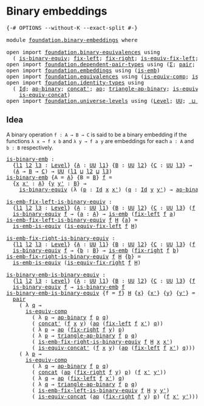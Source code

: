 # Binary embeddings

<pre class="Agda"><a id="30" class="Symbol">{-#</a> <a id="34" class="Keyword">OPTIONS</a> <a id="42" class="Pragma">--without-K</a> <a id="54" class="Pragma">--exact-split</a> <a id="68" class="Symbol">#-}</a>

<a id="73" class="Keyword">module</a> <a id="80" href="foundation.binary-embeddings.html" class="Module">foundation.binary-embeddings</a> <a id="109" class="Keyword">where</a>

<a id="116" class="Keyword">open</a> <a id="121" class="Keyword">import</a> <a id="128" href="foundation.binary-equivalences.html" class="Module">foundation.binary-equivalences</a> <a id="159" class="Keyword">using</a>
  <a id="167" class="Symbol">(</a> <a id="169" href="foundation.binary-equivalences.html#948" class="Function">is-binary-equiv</a><a id="184" class="Symbol">;</a> <a id="186" href="foundation.binary-equivalences.html#706" class="Function">fix-left</a><a id="194" class="Symbol">;</a> <a id="196" href="foundation.binary-equivalences.html#824" class="Function">fix-right</a><a id="205" class="Symbol">;</a> <a id="207" href="foundation.binary-equivalences.html#1173" class="Function">is-equiv-fix-left</a><a id="224" class="Symbol">;</a> <a id="226" href="foundation.binary-equivalences.html#1361" class="Function">is-equiv-fix-right</a><a id="244" class="Symbol">)</a>
<a id="246" class="Keyword">open</a> <a id="251" class="Keyword">import</a> <a id="258" href="foundation.dependent-pair-types.html" class="Module">foundation.dependent-pair-types</a> <a id="290" class="Keyword">using</a> <a id="296" class="Symbol">(</a><a id="297" href="foundation-core.dependent-pair-types.html#515" class="Record">Σ</a><a id="298" class="Symbol">;</a> <a id="300" href="foundation-core.dependent-pair-types.html#588" class="InductiveConstructor">pair</a><a id="304" class="Symbol">;</a> <a id="306" href="foundation-core.dependent-pair-types.html#605" class="Field">pr1</a><a id="309" class="Symbol">;</a> <a id="311" href="foundation-core.dependent-pair-types.html#617" class="Field">pr2</a><a id="314" class="Symbol">)</a>
<a id="316" class="Keyword">open</a> <a id="321" class="Keyword">import</a> <a id="328" href="foundation.embeddings.html" class="Module">foundation.embeddings</a> <a id="350" class="Keyword">using</a> <a id="356" class="Symbol">(</a><a id="357" href="foundation-core.embeddings.html#992" class="Function">is-emb</a><a id="363" class="Symbol">)</a>
<a id="365" class="Keyword">open</a> <a id="370" class="Keyword">import</a> <a id="377" href="foundation.equivalences.html" class="Module">foundation.equivalences</a> <a id="401" class="Keyword">using</a> <a id="407" class="Symbol">(</a><a id="408" href="foundation-core.equivalences.html#7197" class="Function">is-equiv-comp</a><a id="421" class="Symbol">;</a> <a id="423" href="foundation-core.equivalences.html#15406" class="Function">is-emb-is-equiv</a><a id="438" class="Symbol">)</a>
<a id="440" class="Keyword">open</a> <a id="445" class="Keyword">import</a> <a id="452" href="foundation.identity-types.html" class="Module">foundation.identity-types</a> <a id="478" class="Keyword">using</a>
  <a id="486" class="Symbol">(</a> <a id="488" href="foundation-core.identity-types.html#1767" class="Datatype">Id</a><a id="490" class="Symbol">;</a> <a id="492" href="foundation-core.identity-types.html#7450" class="Function">ap-binary</a><a id="501" class="Symbol">;</a> <a id="503" href="foundation-core.identity-types.html#2564" class="Function">concat&#39;</a><a id="510" class="Symbol">;</a> <a id="512" href="foundation-core.identity-types.html#4003" class="Function">ap</a><a id="514" class="Symbol">;</a> <a id="516" href="foundation-core.identity-types.html#7639" class="Function">triangle-ap-binary</a><a id="534" class="Symbol">;</a> <a id="536" href="foundation.identity-types.html#2476" class="Function">is-equiv-concat&#39;</a><a id="552" class="Symbol">;</a> <a id="554" href="foundation-core.identity-types.html#2485" class="Function">concat</a><a id="560" class="Symbol">;</a>
    <a id="566" href="foundation.identity-types.html#1705" class="Function">is-equiv-concat</a><a id="581" class="Symbol">)</a>
<a id="583" class="Keyword">open</a> <a id="588" class="Keyword">import</a> <a id="595" href="foundation.universe-levels.html" class="Module">foundation.universe-levels</a> <a id="622" class="Keyword">using</a> <a id="628" class="Symbol">(</a><a id="629" href="Agda.Primitive.html#597" class="Postulate">Level</a><a id="634" class="Symbol">;</a> <a id="636" href="foundation-core.universe-levels.html#235" class="Primitive">UU</a><a id="638" class="Symbol">;</a> <a id="640" href="Agda.Primitive.html#810" class="Primitive Operator">_⊔_</a><a id="643" class="Symbol">)</a>
</pre>
## Idea

A binary operation `f : A → B → C` is said to be a binary embedding if the functions `λ x → f x b` and `λ y → f a y` are embeddings for each `a : A` and `b : B` respectively.

<pre class="Agda"><a id="is-binary-emb"></a><a id="843" href="foundation.binary-embeddings.html#843" class="Function">is-binary-emb</a> <a id="857" class="Symbol">:</a>
  <a id="861" class="Symbol">{</a><a id="862" href="foundation.binary-embeddings.html#862" class="Bound">l1</a> <a id="865" href="foundation.binary-embeddings.html#865" class="Bound">l2</a> <a id="868" href="foundation.binary-embeddings.html#868" class="Bound">l3</a> <a id="871" class="Symbol">:</a> <a id="873" href="Agda.Primitive.html#597" class="Postulate">Level</a><a id="878" class="Symbol">}</a> <a id="880" class="Symbol">{</a><a id="881" href="foundation.binary-embeddings.html#881" class="Bound">A</a> <a id="883" class="Symbol">:</a> <a id="885" href="foundation-core.universe-levels.html#235" class="Primitive">UU</a> <a id="888" href="foundation.binary-embeddings.html#862" class="Bound">l1</a><a id="890" class="Symbol">}</a> <a id="892" class="Symbol">{</a><a id="893" href="foundation.binary-embeddings.html#893" class="Bound">B</a> <a id="895" class="Symbol">:</a> <a id="897" href="foundation-core.universe-levels.html#235" class="Primitive">UU</a> <a id="900" href="foundation.binary-embeddings.html#865" class="Bound">l2</a><a id="902" class="Symbol">}</a> <a id="904" class="Symbol">{</a><a id="905" href="foundation.binary-embeddings.html#905" class="Bound">C</a> <a id="907" class="Symbol">:</a> <a id="909" href="foundation-core.universe-levels.html#235" class="Primitive">UU</a> <a id="912" href="foundation.binary-embeddings.html#868" class="Bound">l3</a><a id="914" class="Symbol">}</a> <a id="916" class="Symbol">→</a>
  <a id="920" class="Symbol">(</a><a id="921" href="foundation.binary-embeddings.html#881" class="Bound">A</a> <a id="923" class="Symbol">→</a> <a id="925" href="foundation.binary-embeddings.html#893" class="Bound">B</a> <a id="927" class="Symbol">→</a> <a id="929" href="foundation.binary-embeddings.html#905" class="Bound">C</a><a id="930" class="Symbol">)</a> <a id="932" class="Symbol">→</a> <a id="934" href="foundation-core.universe-levels.html#235" class="Primitive">UU</a> <a id="937" class="Symbol">(</a><a id="938" href="foundation.binary-embeddings.html#862" class="Bound">l1</a> <a id="941" href="Agda.Primitive.html#810" class="Primitive Operator">⊔</a> <a id="943" href="foundation.binary-embeddings.html#865" class="Bound">l2</a> <a id="946" href="Agda.Primitive.html#810" class="Primitive Operator">⊔</a> <a id="948" href="foundation.binary-embeddings.html#868" class="Bound">l3</a><a id="950" class="Symbol">)</a>
<a id="952" href="foundation.binary-embeddings.html#843" class="Function">is-binary-emb</a> <a id="966" class="Symbol">{</a><a id="967" class="Argument">A</a> <a id="969" class="Symbol">=</a> <a id="971" href="foundation.binary-embeddings.html#971" class="Bound">A</a><a id="972" class="Symbol">}</a> <a id="974" class="Symbol">{</a><a id="975" class="Argument">B</a> <a id="977" class="Symbol">=</a> <a id="979" href="foundation.binary-embeddings.html#979" class="Bound">B</a><a id="980" class="Symbol">}</a> <a id="982" href="foundation.binary-embeddings.html#982" class="Bound">f</a> <a id="984" class="Symbol">=</a>
  <a id="988" class="Symbol">{</a><a id="989" href="foundation.binary-embeddings.html#989" class="Bound">x</a> <a id="991" href="foundation.binary-embeddings.html#991" class="Bound">x&#39;</a> <a id="994" class="Symbol">:</a> <a id="996" href="foundation.binary-embeddings.html#971" class="Bound">A</a><a id="997" class="Symbol">}</a> <a id="999" class="Symbol">{</a><a id="1000" href="foundation.binary-embeddings.html#1000" class="Bound">y</a> <a id="1002" href="foundation.binary-embeddings.html#1002" class="Bound">y&#39;</a> <a id="1005" class="Symbol">:</a> <a id="1007" href="foundation.binary-embeddings.html#979" class="Bound">B</a><a id="1008" class="Symbol">}</a> <a id="1010" class="Symbol">→</a>
    <a id="1016" href="foundation.binary-equivalences.html#948" class="Function">is-binary-equiv</a> <a id="1032" class="Symbol">(λ</a> <a id="1035" class="Symbol">(</a><a id="1036" href="foundation.binary-embeddings.html#1036" class="Bound">p</a> <a id="1038" class="Symbol">:</a> <a id="1040" href="foundation-core.identity-types.html#1767" class="Datatype">Id</a> <a id="1043" href="foundation.binary-embeddings.html#989" class="Bound">x</a> <a id="1045" href="foundation.binary-embeddings.html#991" class="Bound">x&#39;</a><a id="1047" class="Symbol">)</a> <a id="1049" class="Symbol">(</a><a id="1050" href="foundation.binary-embeddings.html#1050" class="Bound">q</a> <a id="1052" class="Symbol">:</a> <a id="1054" href="foundation-core.identity-types.html#1767" class="Datatype">Id</a> <a id="1057" href="foundation.binary-embeddings.html#1000" class="Bound">y</a> <a id="1059" href="foundation.binary-embeddings.html#1002" class="Bound">y&#39;</a><a id="1061" class="Symbol">)</a> <a id="1063" class="Symbol">→</a> <a id="1065" href="foundation-core.identity-types.html#7450" class="Function">ap-binary</a> <a id="1075" href="foundation.binary-embeddings.html#982" class="Bound">f</a> <a id="1077" href="foundation.binary-embeddings.html#1036" class="Bound">p</a> <a id="1079" href="foundation.binary-embeddings.html#1050" class="Bound">q</a><a id="1080" class="Symbol">)</a>

<a id="is-emb-fix-left-is-binary-equiv"></a><a id="1083" href="foundation.binary-embeddings.html#1083" class="Function">is-emb-fix-left-is-binary-equiv</a> <a id="1115" class="Symbol">:</a>
  <a id="1119" class="Symbol">{</a><a id="1120" href="foundation.binary-embeddings.html#1120" class="Bound">l1</a> <a id="1123" href="foundation.binary-embeddings.html#1123" class="Bound">l2</a> <a id="1126" href="foundation.binary-embeddings.html#1126" class="Bound">l3</a> <a id="1129" class="Symbol">:</a> <a id="1131" href="Agda.Primitive.html#597" class="Postulate">Level</a><a id="1136" class="Symbol">}</a> <a id="1138" class="Symbol">{</a><a id="1139" href="foundation.binary-embeddings.html#1139" class="Bound">A</a> <a id="1141" class="Symbol">:</a> <a id="1143" href="foundation-core.universe-levels.html#235" class="Primitive">UU</a> <a id="1146" href="foundation.binary-embeddings.html#1120" class="Bound">l1</a><a id="1148" class="Symbol">}</a> <a id="1150" class="Symbol">{</a><a id="1151" href="foundation.binary-embeddings.html#1151" class="Bound">B</a> <a id="1153" class="Symbol">:</a> <a id="1155" href="foundation-core.universe-levels.html#235" class="Primitive">UU</a> <a id="1158" href="foundation.binary-embeddings.html#1123" class="Bound">l2</a><a id="1160" class="Symbol">}</a> <a id="1162" class="Symbol">{</a><a id="1163" href="foundation.binary-embeddings.html#1163" class="Bound">C</a> <a id="1165" class="Symbol">:</a> <a id="1167" href="foundation-core.universe-levels.html#235" class="Primitive">UU</a> <a id="1170" href="foundation.binary-embeddings.html#1126" class="Bound">l3</a><a id="1172" class="Symbol">}</a> <a id="1174" class="Symbol">(</a><a id="1175" href="foundation.binary-embeddings.html#1175" class="Bound">f</a> <a id="1177" class="Symbol">:</a> <a id="1179" href="foundation.binary-embeddings.html#1139" class="Bound">A</a> <a id="1181" class="Symbol">→</a> <a id="1183" href="foundation.binary-embeddings.html#1151" class="Bound">B</a> <a id="1185" class="Symbol">→</a> <a id="1187" href="foundation.binary-embeddings.html#1163" class="Bound">C</a><a id="1188" class="Symbol">)</a> <a id="1190" class="Symbol">→</a>
  <a id="1194" href="foundation.binary-equivalences.html#948" class="Function">is-binary-equiv</a> <a id="1210" href="foundation.binary-embeddings.html#1175" class="Bound">f</a> <a id="1212" class="Symbol">→</a> <a id="1214" class="Symbol">{</a><a id="1215" href="foundation.binary-embeddings.html#1215" class="Bound">a</a> <a id="1217" class="Symbol">:</a> <a id="1219" href="foundation.binary-embeddings.html#1139" class="Bound">A</a><a id="1220" class="Symbol">}</a> <a id="1222" class="Symbol">→</a> <a id="1224" href="foundation-core.embeddings.html#992" class="Function">is-emb</a> <a id="1231" class="Symbol">(</a><a id="1232" href="foundation.binary-equivalences.html#706" class="Function">fix-left</a> <a id="1241" href="foundation.binary-embeddings.html#1175" class="Bound">f</a> <a id="1243" href="foundation.binary-embeddings.html#1215" class="Bound">a</a><a id="1244" class="Symbol">)</a>
<a id="1246" href="foundation.binary-embeddings.html#1083" class="Function">is-emb-fix-left-is-binary-equiv</a> <a id="1278" href="foundation.binary-embeddings.html#1278" class="Bound">f</a> <a id="1280" href="foundation.binary-embeddings.html#1280" class="Bound">H</a> <a id="1282" class="Symbol">{</a><a id="1283" href="foundation.binary-embeddings.html#1283" class="Bound">a</a><a id="1284" class="Symbol">}</a> <a id="1286" class="Symbol">=</a>
  <a id="1290" href="foundation-core.equivalences.html#15406" class="Function">is-emb-is-equiv</a> <a id="1306" class="Symbol">(</a><a id="1307" href="foundation.binary-equivalences.html#1173" class="Function">is-equiv-fix-left</a> <a id="1325" href="foundation.binary-embeddings.html#1278" class="Bound">f</a> <a id="1327" href="foundation.binary-embeddings.html#1280" class="Bound">H</a><a id="1328" class="Symbol">)</a>

<a id="is-emb-fix-right-is-binary-equiv"></a><a id="1331" href="foundation.binary-embeddings.html#1331" class="Function">is-emb-fix-right-is-binary-equiv</a> <a id="1364" class="Symbol">:</a>
  <a id="1368" class="Symbol">{</a><a id="1369" href="foundation.binary-embeddings.html#1369" class="Bound">l1</a> <a id="1372" href="foundation.binary-embeddings.html#1372" class="Bound">l2</a> <a id="1375" href="foundation.binary-embeddings.html#1375" class="Bound">l3</a> <a id="1378" class="Symbol">:</a> <a id="1380" href="Agda.Primitive.html#597" class="Postulate">Level</a><a id="1385" class="Symbol">}</a> <a id="1387" class="Symbol">{</a><a id="1388" href="foundation.binary-embeddings.html#1388" class="Bound">A</a> <a id="1390" class="Symbol">:</a> <a id="1392" href="foundation-core.universe-levels.html#235" class="Primitive">UU</a> <a id="1395" href="foundation.binary-embeddings.html#1369" class="Bound">l1</a><a id="1397" class="Symbol">}</a> <a id="1399" class="Symbol">{</a><a id="1400" href="foundation.binary-embeddings.html#1400" class="Bound">B</a> <a id="1402" class="Symbol">:</a> <a id="1404" href="foundation-core.universe-levels.html#235" class="Primitive">UU</a> <a id="1407" href="foundation.binary-embeddings.html#1372" class="Bound">l2</a><a id="1409" class="Symbol">}</a> <a id="1411" class="Symbol">{</a><a id="1412" href="foundation.binary-embeddings.html#1412" class="Bound">C</a> <a id="1414" class="Symbol">:</a> <a id="1416" href="foundation-core.universe-levels.html#235" class="Primitive">UU</a> <a id="1419" href="foundation.binary-embeddings.html#1375" class="Bound">l3</a><a id="1421" class="Symbol">}</a> <a id="1423" class="Symbol">(</a><a id="1424" href="foundation.binary-embeddings.html#1424" class="Bound">f</a> <a id="1426" class="Symbol">:</a> <a id="1428" href="foundation.binary-embeddings.html#1388" class="Bound">A</a> <a id="1430" class="Symbol">→</a> <a id="1432" href="foundation.binary-embeddings.html#1400" class="Bound">B</a> <a id="1434" class="Symbol">→</a> <a id="1436" href="foundation.binary-embeddings.html#1412" class="Bound">C</a><a id="1437" class="Symbol">)</a> <a id="1439" class="Symbol">→</a>
  <a id="1443" href="foundation.binary-equivalences.html#948" class="Function">is-binary-equiv</a> <a id="1459" href="foundation.binary-embeddings.html#1424" class="Bound">f</a> <a id="1461" class="Symbol">→</a> <a id="1463" class="Symbol">{</a><a id="1464" href="foundation.binary-embeddings.html#1464" class="Bound">b</a> <a id="1466" class="Symbol">:</a> <a id="1468" href="foundation.binary-embeddings.html#1400" class="Bound">B</a><a id="1469" class="Symbol">}</a> <a id="1471" class="Symbol">→</a> <a id="1473" href="foundation-core.embeddings.html#992" class="Function">is-emb</a> <a id="1480" class="Symbol">(</a><a id="1481" href="foundation.binary-equivalences.html#824" class="Function">fix-right</a> <a id="1491" href="foundation.binary-embeddings.html#1424" class="Bound">f</a> <a id="1493" href="foundation.binary-embeddings.html#1464" class="Bound">b</a><a id="1494" class="Symbol">)</a>
<a id="1496" href="foundation.binary-embeddings.html#1331" class="Function">is-emb-fix-right-is-binary-equiv</a> <a id="1529" href="foundation.binary-embeddings.html#1529" class="Bound">f</a> <a id="1531" href="foundation.binary-embeddings.html#1531" class="Bound">H</a> <a id="1533" class="Symbol">{</a><a id="1534" href="foundation.binary-embeddings.html#1534" class="Bound">b</a><a id="1535" class="Symbol">}</a> <a id="1537" class="Symbol">=</a>
  <a id="1541" href="foundation-core.equivalences.html#15406" class="Function">is-emb-is-equiv</a> <a id="1557" class="Symbol">(</a><a id="1558" href="foundation.binary-equivalences.html#1361" class="Function">is-equiv-fix-right</a> <a id="1577" href="foundation.binary-embeddings.html#1529" class="Bound">f</a> <a id="1579" href="foundation.binary-embeddings.html#1531" class="Bound">H</a><a id="1580" class="Symbol">)</a>

<a id="is-binary-emb-is-binary-equiv"></a><a id="1583" href="foundation.binary-embeddings.html#1583" class="Function">is-binary-emb-is-binary-equiv</a> <a id="1613" class="Symbol">:</a>
  <a id="1617" class="Symbol">{</a><a id="1618" href="foundation.binary-embeddings.html#1618" class="Bound">l1</a> <a id="1621" href="foundation.binary-embeddings.html#1621" class="Bound">l2</a> <a id="1624" href="foundation.binary-embeddings.html#1624" class="Bound">l3</a> <a id="1627" class="Symbol">:</a> <a id="1629" href="Agda.Primitive.html#597" class="Postulate">Level</a><a id="1634" class="Symbol">}</a> <a id="1636" class="Symbol">{</a><a id="1637" href="foundation.binary-embeddings.html#1637" class="Bound">A</a> <a id="1639" class="Symbol">:</a> <a id="1641" href="foundation-core.universe-levels.html#235" class="Primitive">UU</a> <a id="1644" href="foundation.binary-embeddings.html#1618" class="Bound">l1</a><a id="1646" class="Symbol">}</a> <a id="1648" class="Symbol">{</a><a id="1649" href="foundation.binary-embeddings.html#1649" class="Bound">B</a> <a id="1651" class="Symbol">:</a> <a id="1653" href="foundation-core.universe-levels.html#235" class="Primitive">UU</a> <a id="1656" href="foundation.binary-embeddings.html#1621" class="Bound">l2</a><a id="1658" class="Symbol">}</a> <a id="1660" class="Symbol">{</a><a id="1661" href="foundation.binary-embeddings.html#1661" class="Bound">C</a> <a id="1663" class="Symbol">:</a> <a id="1665" href="foundation-core.universe-levels.html#235" class="Primitive">UU</a> <a id="1668" href="foundation.binary-embeddings.html#1624" class="Bound">l3</a><a id="1670" class="Symbol">}</a> <a id="1672" class="Symbol">{</a><a id="1673" href="foundation.binary-embeddings.html#1673" class="Bound">f</a> <a id="1675" class="Symbol">:</a> <a id="1677" href="foundation.binary-embeddings.html#1637" class="Bound">A</a> <a id="1679" class="Symbol">→</a> <a id="1681" href="foundation.binary-embeddings.html#1649" class="Bound">B</a> <a id="1683" class="Symbol">→</a> <a id="1685" href="foundation.binary-embeddings.html#1661" class="Bound">C</a><a id="1686" class="Symbol">}</a> <a id="1688" class="Symbol">→</a>
  <a id="1692" href="foundation.binary-equivalences.html#948" class="Function">is-binary-equiv</a> <a id="1708" href="foundation.binary-embeddings.html#1673" class="Bound">f</a> <a id="1710" class="Symbol">→</a> <a id="1712" href="foundation.binary-embeddings.html#843" class="Function">is-binary-emb</a> <a id="1726" href="foundation.binary-embeddings.html#1673" class="Bound">f</a>
<a id="1728" href="foundation.binary-embeddings.html#1583" class="Function">is-binary-emb-is-binary-equiv</a> <a id="1758" class="Symbol">{</a><a id="1759" class="Argument">f</a> <a id="1761" class="Symbol">=</a> <a id="1763" href="foundation.binary-embeddings.html#1763" class="Bound">f</a><a id="1764" class="Symbol">}</a> <a id="1766" href="foundation.binary-embeddings.html#1766" class="Bound">H</a> <a id="1768" class="Symbol">{</a><a id="1769" href="foundation.binary-embeddings.html#1769" class="Bound">x</a><a id="1770" class="Symbol">}</a> <a id="1772" class="Symbol">{</a><a id="1773" href="foundation.binary-embeddings.html#1773" class="Bound">x&#39;</a><a id="1775" class="Symbol">}</a> <a id="1777" class="Symbol">{</a><a id="1778" href="foundation.binary-embeddings.html#1778" class="Bound">y</a><a id="1779" class="Symbol">}</a> <a id="1781" class="Symbol">{</a><a id="1782" href="foundation.binary-embeddings.html#1782" class="Bound">y&#39;</a><a id="1784" class="Symbol">}</a> <a id="1786" class="Symbol">=</a>
  <a id="1790" href="foundation-core.dependent-pair-types.html#588" class="InductiveConstructor">pair</a>
    <a id="1799" class="Symbol">(</a> <a id="1801" class="Symbol">λ</a> <a id="1803" href="foundation.binary-embeddings.html#1803" class="Bound">q</a> <a id="1805" class="Symbol">→</a>
      <a id="1813" href="foundation-core.equivalences.html#7197" class="Function">is-equiv-comp</a>
        <a id="1835" class="Symbol">(</a> <a id="1837" class="Symbol">λ</a> <a id="1839" href="foundation.binary-embeddings.html#1839" class="Bound">p</a> <a id="1841" class="Symbol">→</a> <a id="1843" href="foundation-core.identity-types.html#7450" class="Function">ap-binary</a> <a id="1853" href="foundation.binary-embeddings.html#1763" class="Bound">f</a> <a id="1855" href="foundation.binary-embeddings.html#1839" class="Bound">p</a> <a id="1857" href="foundation.binary-embeddings.html#1803" class="Bound">q</a><a id="1858" class="Symbol">)</a>
        <a id="1868" class="Symbol">(</a> <a id="1870" href="foundation-core.identity-types.html#2564" class="Function">concat&#39;</a> <a id="1878" class="Symbol">(</a><a id="1879" href="foundation.binary-embeddings.html#1763" class="Bound">f</a> <a id="1881" href="foundation.binary-embeddings.html#1769" class="Bound">x</a> <a id="1883" href="foundation.binary-embeddings.html#1778" class="Bound">y</a><a id="1884" class="Symbol">)</a> <a id="1886" class="Symbol">(</a><a id="1887" href="foundation-core.identity-types.html#4003" class="Function">ap</a> <a id="1890" class="Symbol">(</a><a id="1891" href="foundation.binary-equivalences.html#706" class="Function">fix-left</a> <a id="1900" href="foundation.binary-embeddings.html#1763" class="Bound">f</a> <a id="1902" href="foundation.binary-embeddings.html#1773" class="Bound">x&#39;</a><a id="1904" class="Symbol">)</a> <a id="1906" href="foundation.binary-embeddings.html#1803" class="Bound">q</a><a id="1907" class="Symbol">))</a>
        <a id="1918" class="Symbol">(</a> <a id="1920" class="Symbol">λ</a> <a id="1922" href="foundation.binary-embeddings.html#1922" class="Bound">p</a> <a id="1924" class="Symbol">→</a> <a id="1926" href="foundation-core.identity-types.html#4003" class="Function">ap</a> <a id="1929" class="Symbol">(</a><a id="1930" href="foundation.binary-equivalences.html#824" class="Function">fix-right</a> <a id="1940" href="foundation.binary-embeddings.html#1763" class="Bound">f</a> <a id="1942" href="foundation.binary-embeddings.html#1778" class="Bound">y</a><a id="1943" class="Symbol">)</a> <a id="1945" href="foundation.binary-embeddings.html#1922" class="Bound">p</a><a id="1946" class="Symbol">)</a>
        <a id="1956" class="Symbol">(</a> <a id="1958" class="Symbol">λ</a> <a id="1960" href="foundation.binary-embeddings.html#1960" class="Bound">p</a> <a id="1962" class="Symbol">→</a> <a id="1964" href="foundation-core.identity-types.html#7639" class="Function">triangle-ap-binary</a> <a id="1983" href="foundation.binary-embeddings.html#1763" class="Bound">f</a> <a id="1985" href="foundation.binary-embeddings.html#1960" class="Bound">p</a> <a id="1987" href="foundation.binary-embeddings.html#1803" class="Bound">q</a><a id="1988" class="Symbol">)</a>
        <a id="1998" class="Symbol">(</a> <a id="2000" href="foundation.binary-embeddings.html#1331" class="Function">is-emb-fix-right-is-binary-equiv</a> <a id="2033" href="foundation.binary-embeddings.html#1763" class="Bound">f</a> <a id="2035" href="foundation.binary-embeddings.html#1766" class="Bound">H</a> <a id="2037" href="foundation.binary-embeddings.html#1769" class="Bound">x</a> <a id="2039" href="foundation.binary-embeddings.html#1773" class="Bound">x&#39;</a><a id="2041" class="Symbol">)</a>
        <a id="2051" class="Symbol">(</a> <a id="2053" href="foundation.identity-types.html#2476" class="Function">is-equiv-concat&#39;</a> <a id="2070" class="Symbol">(</a><a id="2071" href="foundation.binary-embeddings.html#1763" class="Bound">f</a> <a id="2073" href="foundation.binary-embeddings.html#1769" class="Bound">x</a> <a id="2075" href="foundation.binary-embeddings.html#1778" class="Bound">y</a><a id="2076" class="Symbol">)</a> <a id="2078" class="Symbol">(</a><a id="2079" href="foundation-core.identity-types.html#4003" class="Function">ap</a> <a id="2082" class="Symbol">(</a><a id="2083" href="foundation.binary-equivalences.html#706" class="Function">fix-left</a> <a id="2092" href="foundation.binary-embeddings.html#1763" class="Bound">f</a> <a id="2094" href="foundation.binary-embeddings.html#1773" class="Bound">x&#39;</a><a id="2096" class="Symbol">)</a> <a id="2098" href="foundation.binary-embeddings.html#1803" class="Bound">q</a><a id="2099" class="Symbol">)))</a>
    <a id="2107" class="Symbol">(</a> <a id="2109" class="Symbol">λ</a> <a id="2111" href="foundation.binary-embeddings.html#2111" class="Bound">p</a> <a id="2113" class="Symbol">→</a>
      <a id="2121" href="foundation-core.equivalences.html#7197" class="Function">is-equiv-comp</a>
        <a id="2143" class="Symbol">(</a> <a id="2145" class="Symbol">λ</a> <a id="2147" href="foundation.binary-embeddings.html#2147" class="Bound">q</a> <a id="2149" class="Symbol">→</a> <a id="2151" href="foundation-core.identity-types.html#7450" class="Function">ap-binary</a> <a id="2161" href="foundation.binary-embeddings.html#1763" class="Bound">f</a> <a id="2163" href="foundation.binary-embeddings.html#2111" class="Bound">p</a> <a id="2165" href="foundation.binary-embeddings.html#2147" class="Bound">q</a><a id="2166" class="Symbol">)</a>
        <a id="2176" class="Symbol">(</a> <a id="2178" href="foundation-core.identity-types.html#2485" class="Function">concat</a> <a id="2185" class="Symbol">(</a><a id="2186" href="foundation-core.identity-types.html#4003" class="Function">ap</a> <a id="2189" class="Symbol">(</a><a id="2190" href="foundation.binary-equivalences.html#824" class="Function">fix-right</a> <a id="2200" href="foundation.binary-embeddings.html#1763" class="Bound">f</a> <a id="2202" href="foundation.binary-embeddings.html#1778" class="Bound">y</a><a id="2203" class="Symbol">)</a> <a id="2205" href="foundation.binary-embeddings.html#2111" class="Bound">p</a><a id="2206" class="Symbol">)</a> <a id="2208" class="Symbol">(</a><a id="2209" href="foundation.binary-embeddings.html#1763" class="Bound">f</a> <a id="2211" href="foundation.binary-embeddings.html#1773" class="Bound">x&#39;</a> <a id="2214" href="foundation.binary-embeddings.html#1782" class="Bound">y&#39;</a><a id="2216" class="Symbol">))</a>
        <a id="2227" class="Symbol">(</a> <a id="2229" class="Symbol">λ</a> <a id="2231" href="foundation.binary-embeddings.html#2231" class="Bound">q</a> <a id="2233" class="Symbol">→</a> <a id="2235" href="foundation-core.identity-types.html#4003" class="Function">ap</a> <a id="2238" class="Symbol">(</a><a id="2239" href="foundation.binary-equivalences.html#706" class="Function">fix-left</a> <a id="2248" href="foundation.binary-embeddings.html#1763" class="Bound">f</a> <a id="2250" href="foundation.binary-embeddings.html#1773" class="Bound">x&#39;</a><a id="2252" class="Symbol">)</a> <a id="2254" href="foundation.binary-embeddings.html#2231" class="Bound">q</a><a id="2255" class="Symbol">)</a>
        <a id="2265" class="Symbol">(</a> <a id="2267" class="Symbol">λ</a> <a id="2269" href="foundation.binary-embeddings.html#2269" class="Bound">q</a> <a id="2271" class="Symbol">→</a> <a id="2273" href="foundation-core.identity-types.html#7639" class="Function">triangle-ap-binary</a> <a id="2292" href="foundation.binary-embeddings.html#1763" class="Bound">f</a> <a id="2294" href="foundation.binary-embeddings.html#2111" class="Bound">p</a> <a id="2296" href="foundation.binary-embeddings.html#2269" class="Bound">q</a><a id="2297" class="Symbol">)</a>
        <a id="2307" class="Symbol">(</a> <a id="2309" href="foundation.binary-embeddings.html#1083" class="Function">is-emb-fix-left-is-binary-equiv</a> <a id="2341" href="foundation.binary-embeddings.html#1763" class="Bound">f</a> <a id="2343" href="foundation.binary-embeddings.html#1766" class="Bound">H</a> <a id="2345" href="foundation.binary-embeddings.html#1778" class="Bound">y</a> <a id="2347" href="foundation.binary-embeddings.html#1782" class="Bound">y&#39;</a><a id="2349" class="Symbol">)</a>
        <a id="2359" class="Symbol">(</a> <a id="2361" href="foundation.identity-types.html#1705" class="Function">is-equiv-concat</a> <a id="2377" class="Symbol">(</a><a id="2378" href="foundation-core.identity-types.html#4003" class="Function">ap</a> <a id="2381" class="Symbol">(</a><a id="2382" href="foundation.binary-equivalences.html#824" class="Function">fix-right</a> <a id="2392" href="foundation.binary-embeddings.html#1763" class="Bound">f</a> <a id="2394" href="foundation.binary-embeddings.html#1778" class="Bound">y</a><a id="2395" class="Symbol">)</a> <a id="2397" href="foundation.binary-embeddings.html#2111" class="Bound">p</a><a id="2398" class="Symbol">)</a> <a id="2400" class="Symbol">(</a><a id="2401" href="foundation.binary-embeddings.html#1763" class="Bound">f</a> <a id="2403" href="foundation.binary-embeddings.html#1773" class="Bound">x&#39;</a> <a id="2406" href="foundation.binary-embeddings.html#1782" class="Bound">y&#39;</a><a id="2408" class="Symbol">)))</a>
</pre>